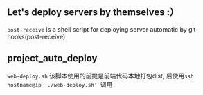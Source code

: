## Let's deploy servers by themselves :）
``post-receive`` is a shell script for deploying server automatic by git hooks(post-receive)


## project_auto_deploy
``web-deploy.sh`` 该脚本使用的前提是前端代码本地打包dist, 后使用``ssh hostname@ip './web-deploy.sh' ``调用